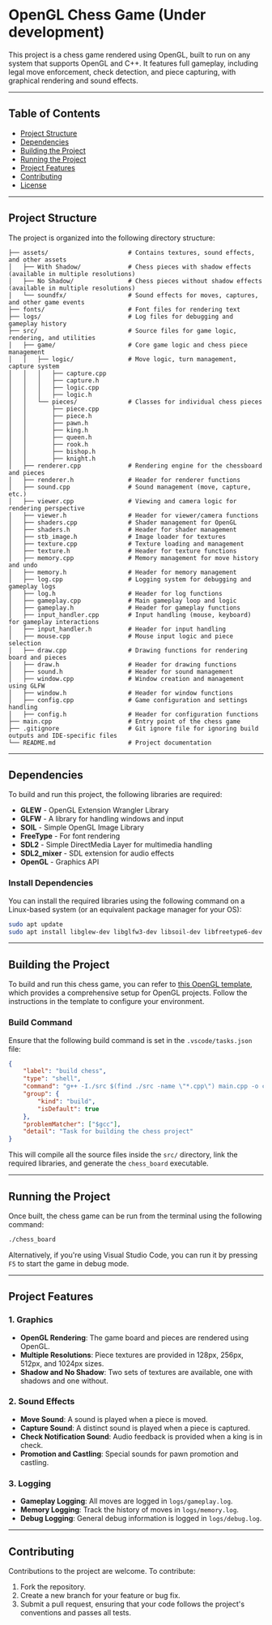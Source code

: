 # OpenGL Chess Game (Under development)

This project is a chess game rendered using OpenGL, built to run on any system that supports OpenGL and C++. It features full gameplay, including legal move enforcement, check detection, and piece capturing, with graphical rendering and sound effects.

---

## Table of Contents

- [Project Structure](#project-structure)
- [Dependencies](#dependencies)
- [Building the Project](#building-the-project)
- [Running the Project](#running-the-project)
- [Project Features](#project-features)
- [Contributing](#contributing)
- [License](#license)

---

## Project Structure

The project is organized into the following directory structure:

```
├── assets/                      # Contains textures, sound effects, and other assets
│   ├── With Shadow/             # Chess pieces with shadow effects (available in multiple resolutions)
│   ├── No Shadow/               # Chess pieces without shadow effects (available in multiple resolutions)
│   └── soundfx/                 # Sound effects for moves, captures, and other game events
├── fonts/                       # Font files for rendering text
├── logs/                        # Log files for debugging and gameplay history
├── src/                         # Source files for game logic, rendering, and utilities
│   ├── game/                    # Core game logic and chess piece management
│   │   ├── logic/               # Move logic, turn management, capture system
│   │   │   ├── capture.cpp
│   │   │   ├── capture.h
│   │   │   ├── logic.cpp
│   │   │   ├── logic.h
│   │   └── pieces/              # Classes for individual chess pieces
│   │       ├── piece.cpp
│   │       ├── piece.h
│   │       ├── pawn.h
│   │       ├── king.h
│   │       ├── queen.h
│   │       ├── rook.h
│   │       ├── bishop.h
│   │       ├── knight.h
│   ├── renderer.cpp             # Rendering engine for the chessboard and pieces
│   ├── renderer.h               # Header for renderer functions
│   ├── sound.cpp                # Sound management (move, capture, etc.)
│   ├── viewer.cpp               # Viewing and camera logic for rendering perspective
│   ├── viewer.h                 # Header for viewer/camera functions
│   ├── shaders.cpp              # Shader management for OpenGL
│   ├── shaders.h                # Header for shader management
│   ├── stb_image.h              # Image loader for textures
│   ├── texture.cpp              # Texture loading and management
│   ├── texture.h                # Header for texture functions
│   ├── memory.cpp               # Memory management for move history and undo
│   ├── memory.h                 # Header for memory management
│   ├── log.cpp                  # Logging system for debugging and gameplay logs
│   ├── log.h                    # Header for log functions
│   ├── gameplay.cpp             # Main gameplay loop and logic
│   ├── gameplay.h               # Header for gameplay functions
│   ├── input_handler.cpp        # Input handling (mouse, keyboard) for gameplay interactions
│   ├── input_handler.h          # Header for input handling
│   ├── mouse.cpp                # Mouse input logic and piece selection
│   ├── draw.cpp                 # Drawing functions for rendering board and pieces
│   ├── draw.h                   # Header for drawing functions
│   ├── sound.h                  # Header for sound management
│   ├── window.cpp               # Window creation and management using GLFW
│   ├── window.h                 # Header for window functions
│   ├── config.cpp               # Game configuration and settings handling
│   ├── config.h                 # Header for configuration functions
├── main.cpp                     # Entry point of the chess game
├── .gitignore                   # Git ignore file for ignoring build outputs and IDE-specific files
└── README.md                    # Project documentation

```

---

## Dependencies

To build and run this project, the following libraries are required:

- **GLEW** - OpenGL Extension Wrangler Library
- **GLFW** - A library for handling windows and input
- **SOIL** - Simple OpenGL Image Library
- **FreeType** - For font rendering
- **SDL2** - Simple DirectMedia Layer for multimedia handling
- **SDL2_mixer** - SDL extension for audio effects
- **OpenGL** - Graphics API

### Install Dependencies

You can install the required libraries using the following command on a Linux-based system (or an equivalent package manager for your OS):

```bash
sudo apt update
sudo apt install libglew-dev libglfw3-dev libsoil-dev libfreetype6-dev libsdl2-dev libsdl2-mixer-dev
```

---

## Building the Project

To build and run this chess game, you can refer to [this OpenGL template](https://github.com/Nouni2/OpenGL-Linux-Template-Project.git), which provides a comprehensive setup for OpenGL projects. Follow the instructions in the template to configure your environment.

### Build Command

Ensure that the following build command is set in the `.vscode/tasks.json` file:

```json
{
    "label": "build chess",
    "type": "shell",
    "command": "g++ -I./src $(find ./src -name \"*.cpp\") main.cpp -o chess_board -lGLEW -lglfw -lGL -lSOIL -lfreetype -lSDL2 -lSDL2_mixer -std=c++17",
    "group": {
        "kind": "build",
        "isDefault": true
    },
    "problemMatcher": ["$gcc"],
    "detail": "Task for building the chess project"
}
```

This will compile all the source files inside the `src/` directory, link the required libraries, and generate the `chess_board` executable.

---

## Running the Project

Once built, the chess game can be run from the terminal using the following command:

```bash
./chess_board
```

Alternatively, if you're using Visual Studio Code, you can run it by pressing `F5` to start the game in debug mode.

---

## Project Features

### 1. Graphics
- **OpenGL Rendering**: The game board and pieces are rendered using OpenGL.
- **Multiple Resolutions**: Piece textures are provided in 128px, 256px, 512px, and 1024px sizes.
- **Shadow and No Shadow**: Two sets of textures are available, one with shadows and one without.

### 2. Sound Effects
- **Move Sound**: A sound is played when a piece is moved.
- **Capture Sound**: A distinct sound is played when a piece is captured.
- **Check Notification Sound**: Audio feedback is provided when a king is in check.
- **Promotion and Castling**: Special sounds for pawn promotion and castling.

### 3. Logging
- **Gameplay Logging**: All moves are logged in `logs/gameplay.log`.
- **Memory Logging**: Track the history of moves in `logs/memory.log`.
- **Debug Logging**: General debug information is logged in `logs/debug.log`.

---

## Contributing

Contributions to the project are welcome. To contribute:

1. Fork the repository.
2. Create a new branch for your feature or bug fix.
3. Submit a pull request, ensuring that your code follows the project's conventions and passes all tests.

